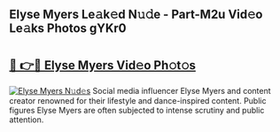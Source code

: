 ## Elyse Myers Le𝚊k𝚎d N𝚞𝚍e - Part-M2u Vid𝚎o Le𝚊ks Photos gYKr0

# <h2><a href="http://fbb9t4.evod.top/?m=Elyse+Myers">🔗 👉🔴 Elyse Myers Vid𝚎o Ph𝚘t𝚘s</a></h2>

[![Elyse Myers N𝚞d𝚎s](https://i.imgur.com/8V9OHl7.gif)](http://fbb9t4.evod.top/?m=Elyse+Myers)
Social media influencer Elyse Myers and content creator renowned for their lifestyle and dance-inspired content. Public figures Elyse Myers are often subjected to intense scrutiny and public attention. 
